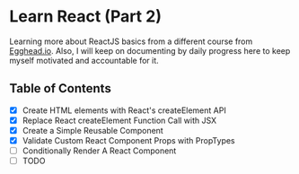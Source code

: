 # Learn React (Part 2)

Learning more about ReactJS basics from a different course from [Egghead.io][egghead-link]. Also, I will keep on documenting by daily progress here to keep myself motivated and accountable for it.

## Table of Contents

*   [x] Create HTML elements with React's createElement API
*   [x] Replace React createElement Function Call with JSX
*   [x] Create a Simple Reusable Component
*   [x] Validate Custom React Component Props with PropTypes
*   [ ] Conditionally Render A React Component
*   [ ] TODO

<!-- All the links here -->

[egghead-link]: https://egghead.io/lessons/react-introduction-to-the-beginner-s-guide-to-reactjs
